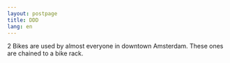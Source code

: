 ```yaml
---
layout: postpage
title: DDD
lang: en
---
```

2 Bikes are used by almost everyone in downtown Amsterdam. These ones are chained to a bike rack.